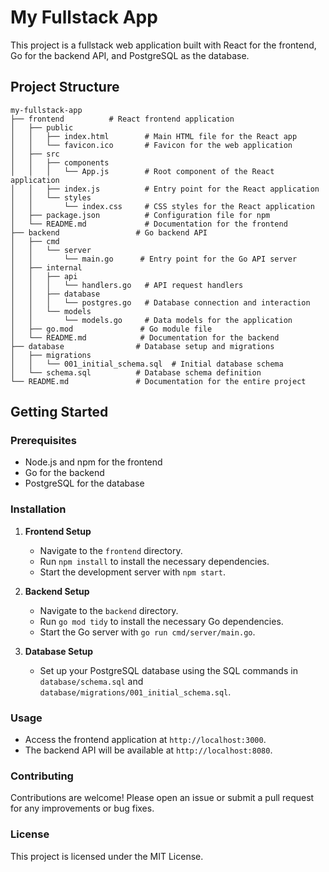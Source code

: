 # My Fullstack App

This project is a fullstack web application built with React for the frontend, Go for the backend API, and PostgreSQL as the database. 

## Project Structure

```
my-fullstack-app
├── frontend          # React frontend application
│   ├── public
│   │   ├── index.html        # Main HTML file for the React app
│   │   └── favicon.ico       # Favicon for the web application
│   ├── src
│   │   ├── components
│   │   │   └── App.js        # Root component of the React application
│   │   ├── index.js          # Entry point for the React application
│   │   └── styles
│   │       └── index.css     # CSS styles for the React application
│   ├── package.json          # Configuration file for npm
│   └── README.md             # Documentation for the frontend
├── backend                 # Go backend API
│   ├── cmd
│   │   └── server
│   │       └── main.go      # Entry point for the Go API server
│   ├── internal
│   │   ├── api
│   │   │   └── handlers.go   # API request handlers
│   │   ├── database
│   │   │   └── postgres.go   # Database connection and interaction
│   │   └── models
│   │       └── models.go     # Data models for the application
│   ├── go.mod               # Go module file
│   └── README.md            # Documentation for the backend
├── database                # Database setup and migrations
│   ├── migrations
│   │   └── 001_initial_schema.sql  # Initial database schema
│   └── schema.sql          # Database schema definition
└── README.md               # Documentation for the entire project
```

## Getting Started

### Prerequisites

- Node.js and npm for the frontend
- Go for the backend
- PostgreSQL for the database

### Installation

1. **Frontend Setup**
   - Navigate to the `frontend` directory.
   - Run `npm install` to install the necessary dependencies.
   - Start the development server with `npm start`.

2. **Backend Setup**
   - Navigate to the `backend` directory.
   - Run `go mod tidy` to install the necessary Go dependencies.
   - Start the Go server with `go run cmd/server/main.go`.

3. **Database Setup**
   - Set up your PostgreSQL database using the SQL commands in `database/schema.sql` and `database/migrations/001_initial_schema.sql`.

### Usage

- Access the frontend application at `http://localhost:3000`.
- The backend API will be available at `http://localhost:8080`.

### Contributing

Contributions are welcome! Please open an issue or submit a pull request for any improvements or bug fixes.

### License

This project is licensed under the MIT License.